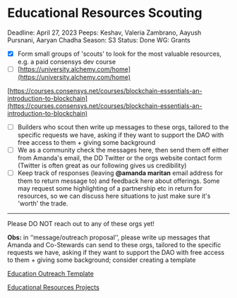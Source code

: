 # Educational Resources Scouting

Deadline: April 27, 2023
Peeps: Keshav, Valeria Zambrano, Aayush Pursnani, Aaryan Chadha
Season: S3
Status: Done
WG: Grants

- [x]  Form small groups of 'scouts' to look for the most valuable resources, e.g. a paid consensys dev course
- [ ]  [https://university.alchemy.com/home](https://university.alchemy.com/home)

[https://courses.consensys.net/courses/blockchain-essentials-an-introduction-to-blockchain](https://courses.consensys.net/courses/blockchain-essentials-an-introduction-to-blockchain)

- [ ]  Builders who scout then write up messages to these orgs, tailored to the specific requests we have, asking if they want to support the DAO with free access to them + giving some background
- [ ]  We as a community check the messages here, then send them off either from Amanda's email, the DD Twitter or the orgs website contact form (Twitter is often great as our following gives us credibility)
- [ ]  Keep track of responses (leaving **@amanda maritan** email address for them to return message to) and feedback here about offerings. Some may request some highlighting of a partnership etc in return for resources, so we can discuss here situations to just make sure it's 'worth' the trade.

---

Please DO NOT reach out to any of these orgs yet! 

**Obs:** in ‘’message/outreach proposal’’, please write up messages that Amanda and Co-Stewards can send to these orgs, tailored to the specific requests we have, asking if they want to support the DAO with free access to them + giving some background; consider creating a template

[ Education Outreach Template](Educational%20Resources%20Scouting%20898b0a8754f94422b3f9ffe39b9ffd21/Education%20Outreach%20Template%2027310715a9f942ce8de9fbda79b48eee.md)

[Educational Resources Projects ](Educational%20Resources%20Scouting%20898b0a8754f94422b3f9ffe39b9ffd21/Educational%20Resources%20Projects%2090f4dc9001f04566ab54648adcffef56.csv)